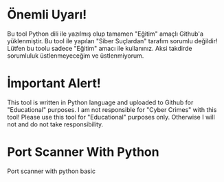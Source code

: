 # Önemli Uyarı!
Bu tool Python dili ile yazılmış olup tamamen "Eğitim" amaçlı Github'a yüklenmiştir. Bu tool ile yapılan "Siber Suçlardan" tarafım sorumlu değildir! Lütfen bu toolu sadece "Eğitim" amacı ile kullanınız. Aksi takdirde sorumluluk üstlenmeyeceğim ve üstlenmiyorum.

# İmportant Alert!
This tool is written in Python language and uploaded to Github for "Educational" purposes. I am not responsible for "Cyber Crimes" with this tool! Please use this tool for "Educational" purposes only. Otherwise I will not and do not take responsibility.

# Port Scanner With Python
 Port scanner with python basic

